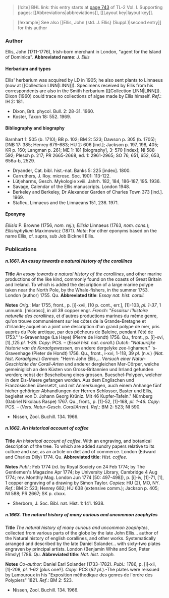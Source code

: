 > [!cite] BHL link: this entry starts at [page 743](https://www.biodiversitylibrary.org/page/33120874) of TL-2 Vol. I.
> Supporting pages: [[Abbreviations|abbreviations]], [[Layout key|layout key]].

> [!example] See also [[Ellis, John {std. J. Ellis} (Suppl.)|second entry]] for this author

### Author

Ellis, John (1711-1776), Irish-born merchant in London, "agent for the Island of Dominica". 
**Abbreviated name**: *J. Ellis*

#### Herbarium and types

Ellis' herbarium was acquired by LD in 1905; he also sent plants to Linnaeus (now at [[Collection LINN|LINN]]). Specimens received by Ellis from his correspondents are also in the Smith herbarium ([[Collection LINN|LINN]]). Dixon (1960) could trace no collections of algae made by Ellis himself.
*Ref*.: IH 2: 181.
- Dixon, Brit. phycol. Bull. 2: 28-31. 1960.
- Koster, Taxon 18: 552. 1969.

#### Bibliography and biography

Barnhart 1: 505 (b. 1710); BB p. 102; BM 2: 523; Dawson p. 305 (b. 1705); DNB 17: 385; Henrey 679-683; HU 2: 606 \[ind.\]; Jackson p. 197, 198, 405; KR p. 160; Langman p. 261; ME 1: 181 \[biography\], 3: 570 \[index\]; NI 588-592; Plesch p. 217; PR 2665-2668, ed. 1: 2961-2965; SO 76, 651, 652, 653, 656a-b, 2529.
- Dryander, Cat. bibl. hist.-nat. Banks 5: 225 \[index\]. 1800.
- Carruthers, J. Roy. microsc. Soc. 1901: 113-122.
- Lütjeharms, Gesch. Mykologie xviii. Jahrh. 182, 184, 186-187, 195. 1936.
- Savage, Calendar of the Ellis manuscripts. London 1948.
- Berkeley and Berkeley, Dr Alexander Garden of Charles Town 373 \[ind.\]. 1969.
- Stafleu, Linnaeus and the Linnaeans 151, 236. 1971.

#### Eponymy

*Ellisia* P. Browne (1756, *nom. rej.*); *Ellisia* Linnaeus (1763, *nom. cons.*); *Ellisiophyllum* Maximowicz (1871).
*Note*: For other eponyms based on the name Ellis, cf. supra, sub Job Bicknell Ellis.

### Publications

##### n.1661. An essay towards a natural history of the corallines

**Title**
*An essay towards a natural history of the corallines*, and other marine productions of the like kind, commonly found on the coasts of Great Britain and Ireland. To which is added the description of a large marine polype taken near the North Pole, by the Whale-fishers, in the summer 1753. London (author) 1755. Qu.
**Abbreviated title**: *Essay nat. hist. corall.*

**Notes**
*Orig*.: Mar 1755, front., p. \[i\]-xvii, \[10 p. cont., err.\], \[1\]-103, *pl. 1-37*, 1 unnumb. \[microsc\], in all 39 copper engr.
*French*: "*Essaisur l'histoire naturelle des corallines*, et d'autres productions marines du même genre, qu'on trouve communément sur les côtes de la Grande-Bretagne et d'Irlande; auquel on a joint une description d'un grand polype de mer, pris auprès du Pole arctique, par des pêcheurs de Baleine, pendant l'été de 1753." 's-Gravenhage (La Haye) (Pierre de Hondt) 1756. Qu., front., p. \[i\]-xvi, \[1\].,125 *pl. 1-39. Copy*: PCS. – (*Essai hist. nat. corall.*)
*Dutch*: "*Natuurlijke historie van de Koraalgewassen*, en andere dergelyke zee-lighamen." 's-Gravenhage (Pieter de Hondt) 1756. Qu., front., i-xvi, 1-118, 39 *pl*. (n.v.) (*Nat. hist. Koraalgew.*)
*German*: "Herrn John Ellis,... *Versuch einer Natur-Geschichte der Corall-Arten* und anderer dergleichen Mer-Cörper, welche gemeiniglich an den Küsten von Gross-Britannien und Irrland gefunden werden; nebst der Bescheibung eines grossen. Bueschel-Polypen, welcher in dem Eis-Meere gefangen worden. Aus dem Englischen und Französischen übersetzt, und mit Anmerkungen, auch einem Anhange fünf hieher gehöriger Abhandlungen der Herren Schlosser, Baster und Ellis, begleitet von D. Johann Georg Krüniz. Mit 46 Kupfer-Tafeln." Nürnberg (Gabriel Nikolaus Raspe) 1767. Qu., front., p. \[1\]-52, \[1\]-168, *pl. 1-46. Copy*: PCS. – (*Vers. Natur-Gesch. CorallArten*).
*Ref*.: BM 2: 523; NI 590.
- Nissen, Zool. Buchill. 134. 1966.

##### n.1662. An historical account of coffee

**Title**
*An historical account of coffee*. With an engraving, and botanical description of the tree. To which are added sundry papers relative to its culture and use, as an article on diet and of commerce. London (Edward and Charles Dilly) 1774. Qu.
**Abbreviated title**: *Hist. coffee*.

**Notes**
*Publ*.: Feb 1774 (rd. by Royal Society on 24 Feb 1774; by The Gentlemen's Magazine Apr 1774; by University Library, Cambridge 4 Aug 1774; rev. Monthly Mag.
London Jun 1774 \[50: 497-498\]), p. \[i\]-iv, \[1\]-71, \[1\], 1 copper engraving of a drawing by Simon Taylor. *Copies*: HU (2), MO, NY.
*Ref*.: BM 2: 523; Henrey 682; HU 638 (extensive comm.); Jackson p. 405; NI 588; PR 2667; SK p. clxxx.
- Sherborn, J. Soc. Bibl. nat. Hist. 1: 141. 1938.

##### n.1663. The natural history of many curious and uncommon zoophytes

**Title**
*The natural history of many curious and uncommon zoophytes*, collected from various parts of the globe by the late John Ellis... author of the Natural history of english corallines, and other works. Systematically arranged and described by the late Daniel Solander... with sixty-two plates engraven by principal artists. London (Benjamin White and Son, Peter Elmsly) 1786. Qu.
**Abbreviated title**: *Nat. hist. zooph.*

**Notes**
*Co-author*: Daniel Earl Solander (1733-1782).
*Publ*.: 1786, p. \[i\]-xii, \[1\]-208, *pl. 1-62* \[plus one?\]. *Copy*: PCS (*62 pl.*).-The plates were reissued by Lamouroux in his "Exposition méthodique des genres de l'ordre des Polypiers" 1821.
*Ref*.: BM 2: 523.
- Nissen, Zool. Buchill. 134. 1966.

